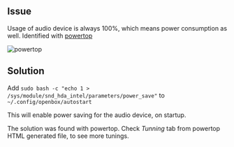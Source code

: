 ## Issue

Usage of audio device is always 100%, which means power consumption as well. Identified with [powertop](https://wiki.archlinux.org/index.php/Powertop)

![powertop](https://i.imgur.com/om6rm5V.png)



## Solution

Add `sudo bash -c "echo 1 > /sys/module/snd_hda_intel/parameters/power_save"` to `~/.config/openbox/autostart`

This will enable power saving for the audio device, on startup.

The solution was found with powertop. Check *Tunning* tab from powertop HTML generated file, to see more tunings.

